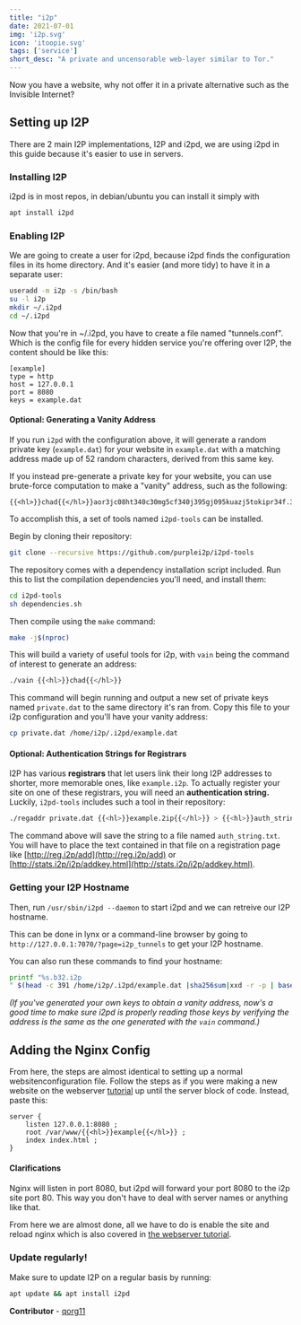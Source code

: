 ```yaml
---
title: "i2p"
date: 2021-07-01
img: 'i2p.svg'
icon: 'itoopie.svg'
tags: ['service']
short_desc: "A private and uncensorable web-layer similar to Tor."
---
```


Now you have a website, why not offer it in a private alternative such as the Invisible Internet?

## Setting up I2P

There are 2 main I2P implementations, I2P and i2pd, we are using i2pd in this guide because it\'s easier to use in servers.

### Installing I2P

i2pd is in most repos, in debian/ubuntu you can install it simply with

```sh
apt install i2pd
```

### Enabling I2P

We are going to create a user for i2pd, because i2pd finds the configuration files in its home directory. And it\'s easier (and more tidy) to have it in a separate user:

```sh
useradd -m i2p -s /bin/bash
su -l i2p
mkdir ~/.i2pd
cd ~/.i2pd
```

Now that you\'re in \~/.i2pd, you have to create a file named \"tunnels.conf\". Which is the config file for every hidden service you\'re offering over I2P, the content should be like this:

```systemd
[example]
type = http
host = 127.0.0.1
port = 8080
keys = example.dat
```

#### Optional: Generating a Vanity Address

If you run `i2pd` with the configuration above, it will generate a random private key (`example.dat`) for your website in `example.dat` with a matching address made up of 52 random characters, derived from this same key.

If you instead pre-generate a private key for your website, you can use  brute-force computation to make a "vanity" address, such as the following:
```
{{<hl>}}chad{{</hl>}}aor3jc08ht340c30mg5cf340j395gj095kuazj5tokipr34f.32.i2p
```

To accomplish this, a set of tools named `i2pd-tools` can be installed.

Begin by cloning their repository:
```sh
git clone --recursive https://github.com/purplei2p/i2pd-tools
```

The repository comes with a dependency installation script included. Run this to list the compilation dependencies you'll need, and install them:
```sh
cd i2pd-tools
sh dependencies.sh
```

Then compile using the `make` command:
```sh
make -j$(nproc)
```

This will build a variety of useful tools for i2p, with `vain` being the command of interest to generate an address:
```sh
./vain {{<hl>}}chad{{</hl>}}
```
This command will begin running and output a new set of private keys named `private.dat` to the same directory it's ran from. Copy this file to your i2p configuration and you'll have your vanity address:

```sh
cp private.dat /home/i2p/.i2pd/example.dat
```

#### Optional: Authentication Strings for Registrars

I2P has various **registrars** that let users link their long I2P addresses to shorter, more memorable ones, like `example.i2p`. To actually register your site on one of these registrars, you will need an **authentication string.** Luckily, `i2pd-tools` includes such a tool in their repository:

```sh
./regaddr private.dat {{<hl>}}example.2ip{{</hl>}} > {{<hl>}}auth_string.txt{{</hl>}}
```

The command above will save the string to a file named `auth_string.txt`. You will have to place the text contained in that file on a registration page like [http://reg.i2p/add](http://reg.i2p/add) or [http://stats.i2p/i2p/addkey.html](http://stats.i2p/i2p/addkey.html).

### Getting your I2P Hostname

Then, run `/usr/sbin/i2pd --daemon` to start i2pd and we can retreive our I2P hostname.

This can be done in lynx or a command-line browser by going to `http://127.0.0.1:7070/?page=i2p_tunnels` to get your I2P hostname.

You can also run these commands to find your hostname:

```sh
printf "%s.b32.i2p
" $(head -c 391 /home/i2p/.i2pd/example.dat |sha256sum|xxd -r -p | base32 |sed s/=//g | tr A-Z a-z)
```

*(If you've generated your own keys to obtain a vanity address, now's a good time to make sure i2pd is properly reading those keys by verifying the address is the same as the one generated with the `vain` command.)*

## Adding the Nginx Config

From here, the steps are almost identical to setting up a normal websitenconfiguration file. Follow the steps as if you were making a new website on the webserver [tutorial](/basic/nginx) up until the server block of code. Instead, paste this:

```nginx
server {
	listen 127.0.0.1:8080 ;
	root /var/www/{{<hl>}}example{{</hl>}} ;
	index index.html ;
}
```

#### Clarifications

####

Nginx will listen in port 8080, but i2pd will forward your port 8080 to the i2p site port 80. This way you don\'t have to deal with server names or anything like that.

From here we are almost done, all we have to do is enable the site and reload nginx which is also covered in [the webserver tutorial](nginx.html#enable).

### Update regularly!

Make sure to update I2P on a regular basis by running:

```sh
apt update && apt install i2pd
```

**Contributor** - [qorg11](https://qorg11.net)
